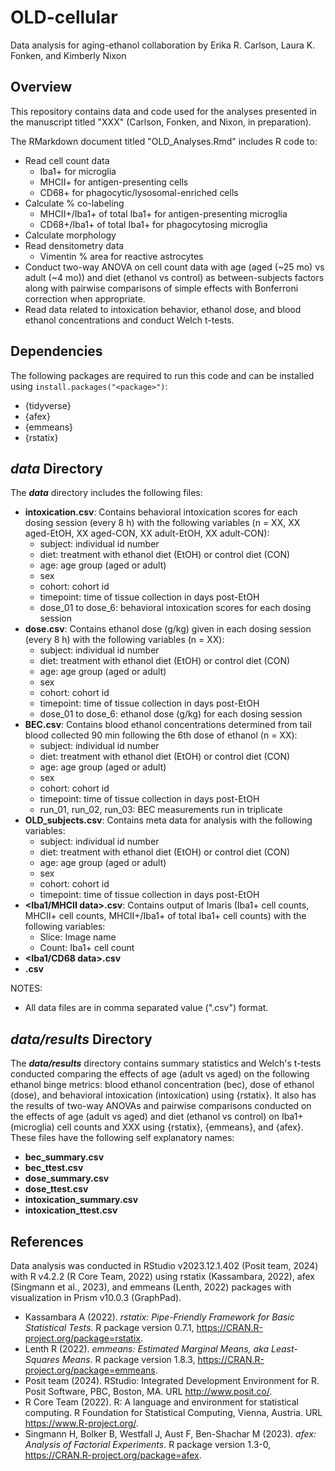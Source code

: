# OLD-cellular
Data analysis for aging-ethanol collaboration by Erika R. Carlson, Laura K. Fonken, and Kimberly Nixon

## Overview 
This repository contains data and code used for the analyses presented in the manuscript titled "XXX" (Carlson, Fonken, and Nixon, in preparation).

The RMarkdown document titled "OLD_Analyses.Rmd" includes R code to:
- Read cell count data
  - Iba1+ for microglia
  - MHCII+ for antigen-presenting cells
  - CD68+ for phagocytic/lysosomal-enriched cells
- Calculate % co-labeling
  - MHCII+/Iba1+ of total Iba1+ for antigen-presenting microglia
  - CD68+/Iba1+ of total Iba1+ for phagocytosing microglia
- Calculate morphology
- Read densitometry data
  - Vimentin % area for reactive astrocytes
- Conduct two-way ANOVA on cell count data with age (aged (~25 mo) vs adult (~4 mo)) and diet (ethanol vs control) as between-subjects factors along with pairwise comparisons of simple effects with Bonferroni correction when appropriate.
- Read data related to intoxication behavior, ethanol dose, and blood ethanol concentrations and conduct Welch t-tests.

## Dependencies
The following packages are required to run this code and can be installed using `install.packages("<package>")`:
- {tidyverse}
- {afex}
- {emmeans}
- {rstatix}

## ***data*** Directory
The ***data*** directory includes the following files:
- **intoxication.csv**: Contains behavioral intoxication scores for each dosing session (every 8 h) with the following variables (n = XX, XX aged-EtOH, XX aged-CON, XX adult-EtOH, XX adult-CON):
  - subject: individual id number
  - diet: treatment with ethanol diet (EtOH) or control diet (CON)
  - age: age group (aged or adult) 
  - sex
  - cohort: cohort id
  - timepoint: time of tissue collection in days post-EtOH
  - dose_01 to dose_6: behavioral intoxication scores for each dosing session
- **dose.csv**: Contains ethanol dose (g/kg) given in each dosing session (every 8 h) with the following variables (n = XX):
  - subject: individual id number
  - diet: treatment with ethanol diet (EtOH) or control diet (CON)
  - age: age group (aged or adult) 
  - sex
  - cohort: cohort id
  - timepoint: time of tissue collection in days post-EtOH
  - dose_01 to dose_6: ethanol dose (g/kg) for each dosing session
- **BEC.csv**: Contains blood ethanol concentrations determined from tail blood collected 90 min following the 6th dose of ethanol (n = XX):
  - subject: individual id number
  - diet: treatment with ethanol diet (EtOH) or control diet (CON)
  - age: age group (aged or adult) 
  - sex
  - cohort: cohort id
  - timepoint: time of tissue collection in days post-EtOH
  - run_01, run_02, run_03: BEC measurements run in triplicate
- **OLD_subjects.csv**: Contains meta data for analysis with the following variables:
  - subject: individual id number
  - diet: treatment with ethanol diet (EtOH) or control diet (CON)
  - age: age group (aged or adult) 
  - sex
  - cohort: cohort id
  - timepoint: time of tissue collection in days post-EtOH
- **<Iba1/MHCII data>.csv**: Contains output of Imaris (Iba1+ cell counts, MHCII+ cell counts, MHCII+/Iba1+ of total Iba1+ cell counts) with the following variables:
  - Slice: Image name
  - Count: Iba1+ cell count
- **<Iba1/CD68 data>.csv**
- **<Vimentin data>.csv**


NOTES:
- All data files are in comma separated value (".csv") format.

## ***data/results*** Directory
The ***data/results*** directory contains summary statistics and Welch's t-tests conducted comparing the effects of age (adult vs aged) on the following ethanol binge metrics: blood ethanol concentration (bec), dose of ethanol (dose), and behavioral intoxication (intoxication) using {rstatix}. It also has the results of two-way ANOVAs and pairwise comparisons conducted on the effects of age (adult vs aged) and diet (ethanol vs control) on Iba1+ (microglia) cell counts and XXX using {rstatix}, {emmeans}, and {afex}. These files have the following self explanatory names:
- **bec_summary.csv**
- **bec_ttest.csv**
- **dose_summary.csv**
- **dose_ttest.csv**
- **intoxication_summary.csv**
- **intoxication_ttest.csv**

## References
Data analysis was conducted in RStudio v2023.12.1.402 (Posit team, 2024) with R v4.2.2 (R Core Team, 2022) using rstatix (Kassambara, 2022), afex (Singmann et al., 2023), and emmeans (Lenth, 2022) packages with visualization in Prism v10.0.3 (GraphPad).
- Kassambara A (2022). _rstatix: Pipe-Friendly Framework for Basic
  Statistical Tests_. R package version 0.7.1,
  <https://CRAN.R-project.org/package=rstatix>.
- Lenth R (2022). _emmeans: Estimated Marginal Means, aka Least-Squares
  Means_. R package version 1.8.3,
  <https://CRAN.R-project.org/package=emmeans>.
- Posit team (2024). RStudio: Integrated Development Environment for R.
  Posit Software, PBC, Boston, MA. URL http://www.posit.co/.
- R Core Team (2022). R: A language and environment for statistical
  computing. R Foundation for Statistical Computing, Vienna, Austria. URL
  https://www.R-project.org/.
- Singmann H, Bolker B, Westfall J, Aust F, Ben-Shachar M (2023). _afex:
  Analysis of Factorial Experiments_. R package version 1.3-0,
  <https://CRAN.R-project.org/package=afex>.
